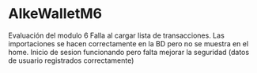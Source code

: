 # AlkeWalletM6
Evaluación del modulo 6
Falla al cargar lista de transacciones.
Las importaciones se hacen correctamente en la BD pero no se muestra en el home.
Inicio de sesion funcionando pero falta mejorar la seguridad (datos de usuario registrados correctamente)

